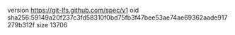 version https://git-lfs.github.com/spec/v1
oid sha256:59149a20f237c3fd58310f0bd75fb3f47bee53ae74ae69362aade917279b312f
size 13706
